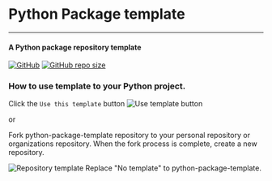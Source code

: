 Python Package template
=======================
-----------------------
#### **A Python package repository template**

[![GitHub](https://img.shields.io/github/license/zeroday0619/python-package-template?style=for-the-badge)](https://github.com/python-package-template/blob/main/LICENSE)
[![GitHub repo size](https://img.shields.io/github/repo-size/zeroday0619/python-package-template?logo=github&style=for-the-badge)](https://github.com/python-package-template)
<br>

### How to use template to your Python project.
Click the ```Use this template``` button
![Use template button](https://github.com/Justintime50/python-template/blob/main/assets/use_template_button.png?raw=true)

or 

Fork python-package-template repository to your personal repository or organizations repository.
When the fork process is complete, create a new repository.

![Repository template](https://media.discordapp.net/attachments/633971402550280192/811561523423477760/unknown.png)
Replace "No template" to python-package-template.
